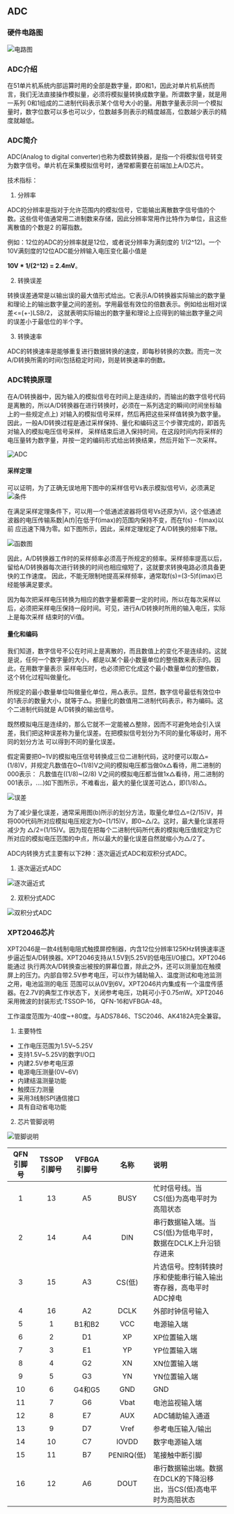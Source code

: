 ## ADC

### 硬件电路图
![电路图](images/circuit.png)

### ADC介绍

在51单片机系统内部运算时用的全部是数字量，即0和1，因此对单片机系统而言，我们无法直接操作模拟量，必须将模拟量转换成数字量。所谓数字量，就是用一系列
0和1组成的二进制代码表示某个信号大小的量。用数字量表示同一个模拟量时，数字位数可以多也可以少，位数越多则表示的精度越高，位数越少表示的精度就越低。

### ADC简介

ADC(Analog to digital converter)也称为模数转换器，是指一个将模拟信号转变为数字信号。单片机在采集模拟信号时，通常都需要在前端加上A/D芯片。

技术指标：

1. 分辨率

ADC的分辨率是指对于允许范围内的模拟信号，它能输出离散数字信号值的个数。这些信号值通常用二进制数来存储，因此分辨率常用作比特作为单位，且这些离散值的个数是2
的幂指数。

例如：12位的ADC的分辨率就是12位，或者说分辨率为满刻度的 1/(2^12)。一个10V满刻度的12位ADC能分辨输入电压变化最小值是 

**10V * 1/(2^12) = 2.4mV**。

2. 转换误差

转换误差通常是以输出误的最大值形式给出。它表示A/D转换器实际输出的数字量和理论上的输出数字量之间的差别。学用最低有效位的倍数表示。例如给出相对误差<=(+-)LSB/2，
这就表明实际输出的数字量和理论上应得到的输出数字量之间的误差小于最低位的半个字。

3. 转换速率

ADC的转换速率是能够重复进行数据转换的速度，即每秒转换的次数。而完一次A/D转换所需的时间(包括稳定时间)，则是转换速率的倒数。

### ADC转换原理

在A/D转换器中，因为输入的模拟信号在时间上是连续的，而输出的数字信号代码是离散的，所以A/D转换器在进行转换时，必须在一系列选定的瞬间(时间坐标轴上的一些规定点上)
对输入的模拟信号采样，然后再把这些采样值转换为数字量。因此，一般A/D转换过程是通过采样保持、量化和编码这三个步骤完成的，即首先对输入的模拟电压信号采样，
采样结束后进入保持时间，在这段时间内将采样的电压量转为数字量，并按一定的编码形式给出转换结果，然后开始下一次采样。

![ADC](images/adc.png)

#### 采样定理

可以证明，为了正确无误地用下图中的采样信号Vs表示模拟信号Vi，必须满足
![条件](images/vs_vi_fill.png)

在满足采样定理条件下，可以用一个低通滤波器将信号Vs还原为Vi，这个低通滤波器的电压传输系数|A(f)|在低于f(imax)的范围内保持不变，而在f(s) - f(max)以前
应迅速下降为零。如下图所示，因此，采样定理规定了A/D转换的频率下限。

![函数图](images/vi_vs.png)

因此，A/D转换器工作时的采样频率必须高于所规定的频率。采样频率提高以后，留给A/D转换器每次进行转换的时间也相应缩短了，这就要求转换电路必须具备更快的工作速度。
因此，不能无限制地提高采样频率，通常取f(s)=(3-5)f(imax)已经能够满足要求。

因为每次把采样电压转换为相应的数字量都需要一定的时间，所以在每次采样以后，必须把采样电压保持一段时间。可见，进行A/D转换时所用的输入电压，实际上是每次采样
结束时的Vi值。

#### 量化和编码

我们知道，数字信号不公在时间上是离散的，而且数值上的变化不是连续的。这就是说，任何一个数字量的大小，都是以某个最小数量单位的整倍数来表示的。因此，在用数字量表示
采样电压时，也必须把它化成这个最小数量单位的整倍数，这个转化过程叫做量化。

所规定的最小数量单位叫做量化单位，用△表示。显然，数字信号最低有效位中的1表示的数量大小，就等于△。把量化的数值用二进制代码表示，称为编码。这个二进制代码就是
A/D转换的输出信号。

既然模拟电压是连续的，那么它就不一定能被△整除，因而不可避免地会引入误差，我们把这种误差称为量化误差。在把模拟信号划分为不同的量化等级时，用不同的划分方法
可以得到不同的量化误差。

假定需要把0~1V的模拟电压信号转换成三位二进制代码，这时便可以取△=(1/8)V，并规定凡数值在0~(1/8)V之间的模拟电压都当做0x△看待，用二进制的000表示：
凡数值在((1/8)~(2/8) V之间的模拟电压都当做1x△看待，用二进制的001表示，....)如下图所示，不难看出，最大的量化误差可达△，即(1/8)△。

![误差](images/wc.png)

为了减少量化误差，通常采用图(b)所示的划分方法，取量化单位△=(2/15)V，并将000代码所对应模拟电压规定为0~(1/15)V，即0~△/2。这时，最大量化误差将减少为
△/2=(1/15)V。因为现在把每个二进制代码所代表的模拟电压值规定为它所对应的模拟电压范围的中点，所以最大的量化误差自然就缩小为△/2了。

ADC内转换方式主要有以下2种：逐次逼近式ADC和双积分式ADC。

1. 逐次逼近式ADC

![逐次逼近式](images/zc.png)

2. 双积分式ADC

![双积分式ADC](images/sjf.png)

### XPT2046芯片

XPT2046是一款4线制电阻式触摸屏控制器，内含12位分辨率125KHz转换速率逐步逼近型A/D转换器。XPT2046支持从1.5V到5.25V的低电压I/O接口。XPT2046能通过
执行两次A/D转换查出被按的屏幕位置，除此之外，还可以测量加在触摸屏上的压力。内部自带2.5V参考电压，可以作为辅助输入、温度测试和电池监测之用，电池监测的电压
范围可以从0V到6V。XPT2046片内集成有一个温度传感器。在2.7V的典型工作状态下，关闭参考电压，功耗可小于0.75mW。XPT2046采用微波的封装形式:TSSOP-16，
QFN-16和VFBGA-48。

工作温度范围为-40度~+80度。与ADS7846、TSC2046、AK4182A完全兼容。

1. 主要特性
* 工作电压范围为1.5V~5.25V
* 支持1.5V~5.25V的数字I/O口
* 内建2.5V参考电压源
* 电源电压测量(0V~6V)
* 内建结温测量功能
* 触摸压力测量
* 采用3线制SPI通信接口
* 具有自动省电功能

2. 芯片管脚说明

![管脚说明](images/XPT2046_1.png)

|QFN引脚号|TSSOP引脚号|VFBGA引脚号|名称|说明|
|:-----:|:------:|:------:|:-----:|:-------|
|1|13|A5|BUSY|忙时信号线。当CS(低)为高电平时为高阻状态|
|2|14|A4|DIN|串行数据输入端。当CS(低)为低电平时，数据在DCLK上升沿锁存进来|
|3|15|A3|CS(低)|片选信号。控制转换时序和使能串行输入输出寄存器，高电平时ADC掉电|
|4|16|A2|DCLK|外部时钟信号输入|
|5|1|B1和B2|VCC|电源输入端|
|6|2|D1|XP|XP位置输入端|
|7|3|E1|YP|YP位置输入端|
|8|4|G2|XN|XN位置输入端|
|9|5|G3|YN|YN位置输入端|
|10|6|G4和G5|GND|GND|
|11|7|G6|Vbat|电池监视输入端|
|12|8|E7|AUX|ADC辅助输入通道|
|13|9|D7|Vref|参考电压输入/输出|
|14|10|C7|IOVDD|数字电源输入端|
|15|11|B7|PENIRQ(低)|笔接触中断引脚|
|16|12|A6|DOUT|串行数据输出端。数据在DCLK的下降沿移出，当CS(低)高电平时为高阻状态|